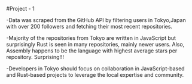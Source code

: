#Project - 1

-Data was scraped from the GitHub API by filtering users in Tokyo,Japan with over 200 followers and fetching their most recent repositories.

-Majority of the repositories from Tokyo are written in JavaScript but surprisingly Rust is seen in many repositories, mainly newer users. Also, Assembly happens to be the language with highest average stars per repository. Surprising!!!

-Developers in Tokyo should focus on collaboration in JavaScript-based and Rust-based projects to leverage the local expertise and community.
